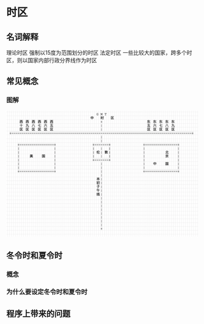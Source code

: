 # 时区
## 名词解释
理论时区 强制以15度为范围划分的时区
法定时区 一些比较大的国家，跨多个时区，则以国家内部行政分界线作为时区
## 常见概念
### 图解
![avatar](https://raw.githubusercontent.com/lj-211/article/master/res/asc-img/Part.03.B.TimeZone-word_timezone.png)
## 冬令时和夏令时
### 概念
### 为什么要设定冬令时和夏令时
## 程序上带来的问题

